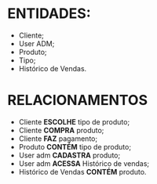 # ENTIDADES:

* Cliente;
* User ADM;
* Produto;
* Tipo;
* Histórico de Vendas.

# RELACIONAMENTOS

* Cliente **ESCOLHE** tipo de produto;
* Cliente **COMPRA** produto;
* Cliente **FAZ** pagamento;
* Produto **CONTÉM** tipo de produto;
* User adm **CADASTRA** produto;
* User adm **ACESSA** Histórico de vendas;
* Histórico de Vendas **CONTÉM** produto.
